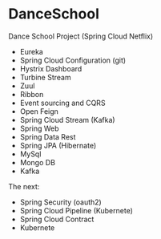 # DanceSchool
Dance School Project (Spring Cloud Netflix)

- Eureka
- Spring Cloud Configuration (git)
- Hystrix Dashboard
- Turbine Stream
- Zuul
- Ribbon
- Event sourcing and CQRS
- Open Feign
- Spring Cloud Stream (Kafka)
- Spring Web
- Spring Data Rest
- Spring JPA (Hibernate)
- MySql
- Mongo DB
- Kafka

The next: 

- Spring Security (oauth2)
- Spring Cloud Pipeline (Kubernete)
- Spring Cloud Contract
- Kubernete
